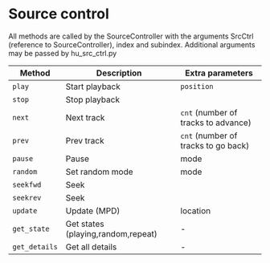 
# Source control

All methods are called by the SourceController with the arguments SrcCtrl (reference to SourceController), index and subindex.
Additional arguments may be passed by hu_src_ctrl.py

Method | Description | Extra parameters
--- | --- | ---
`play` | Start playback | `position`
`stop` | Stop playback | 
`next` | Next track | `cnt` (number of tracks to advance)
`prev` | Prev track | `cnt` (number of tracks to go back)
`pause` | Pause | mode
`random` | Set random mode |  mode
`seekfwd` | Seek | 
`seekrev` | Seek | 
`update` | Update (MPD) | location
`get_state` | Get states (playing,random,repeat) | -
`get_details` | Get all details | -

